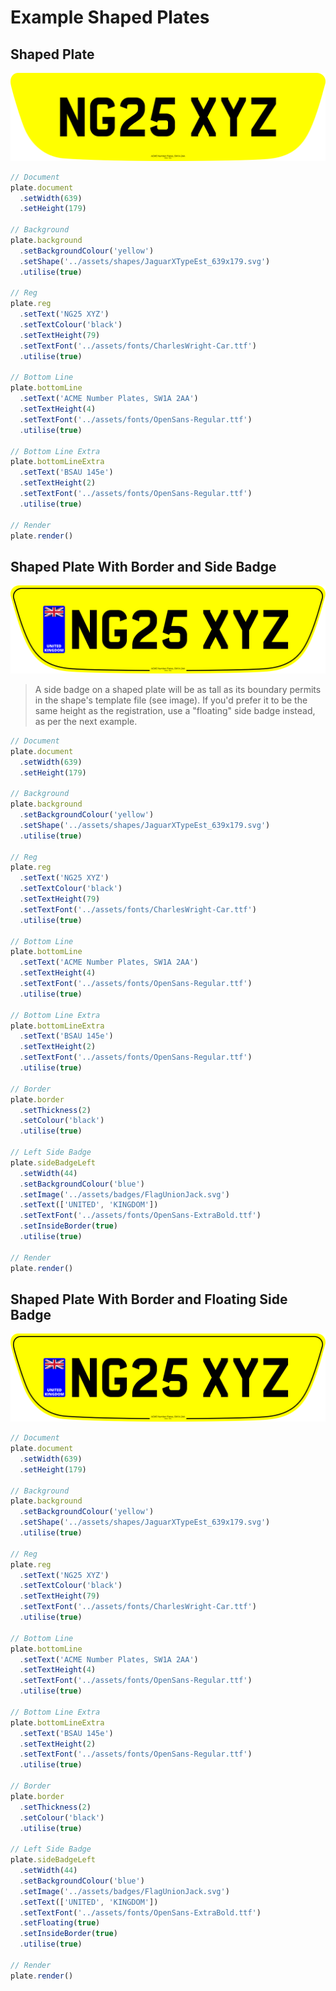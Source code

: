 # Example Shaped Plates

## Shaped Plate

![Shaped plate preview](images/shaped.svg)

```javascript
// Document
plate.document
  .setWidth(639)
  .setHeight(179)

// Background
plate.background
  .setBackgroundColour('yellow')
  .setShape('../assets/shapes/JaguarXTypeEst_639x179.svg')
  .utilise(true)

// Reg
plate.reg
  .setText('NG25 XYZ')
  .setTextColour('black')
  .setTextHeight(79)
  .setTextFont('../assets/fonts/CharlesWright-Car.ttf')
  .utilise(true)

// Bottom Line
plate.bottomLine
  .setText('ACME Number Plates, SW1A 2AA')
  .setTextHeight(4)
  .setTextFont('../assets/fonts/OpenSans-Regular.ttf')
  .utilise(true)

// Bottom Line Extra
plate.bottomLineExtra
  .setText('BSAU 145e')
  .setTextHeight(2)
  .setTextFont('../assets/fonts/OpenSans-Regular.ttf')
  .utilise(true)

// Render
plate.render()
```

## Shaped Plate With Border and Side Badge

![Shaped plate preview](images/shaped-with-border-and-side-badge.svg)

> A side badge on a shaped plate will be as tall as its boundary permits in the shape's template file (see image). If you'd prefer it to be the same height as the registration, use a "floating" side badge instead, as per the next example.

```javascript
// Document
plate.document
  .setWidth(639)
  .setHeight(179)

// Background
plate.background
  .setBackgroundColour('yellow')
  .setShape('../assets/shapes/JaguarXTypeEst_639x179.svg')
  .utilise(true)

// Reg
plate.reg
  .setText('NG25 XYZ')
  .setTextColour('black')
  .setTextHeight(79)
  .setTextFont('../assets/fonts/CharlesWright-Car.ttf')
  .utilise(true)

// Bottom Line
plate.bottomLine
  .setText('ACME Number Plates, SW1A 2AA')
  .setTextHeight(4)
  .setTextFont('../assets/fonts/OpenSans-Regular.ttf')
  .utilise(true)

// Bottom Line Extra
plate.bottomLineExtra
  .setText('BSAU 145e')
  .setTextHeight(2)
  .setTextFont('../assets/fonts/OpenSans-Regular.ttf')
  .utilise(true)

// Border
plate.border
  .setThickness(2)
  .setColour('black')
  .utilise(true)

// Left Side Badge
plate.sideBadgeLeft
  .setWidth(44)
  .setBackgroundColour('blue')
  .setImage('../assets/badges/FlagUnionJack.svg')
  .setText(['UNITED', 'KINGDOM'])
  .setTextFont('../assets/fonts/OpenSans-ExtraBold.ttf')
  .setInsideBorder(true)
  .utilise(true)

// Render
plate.render()
```

## Shaped Plate With Border and Floating Side Badge

![Shaped plate preview](images/shaped-with-border-and-floating-side-badge.svg)

```javascript
// Document
plate.document
  .setWidth(639)
  .setHeight(179)

// Background
plate.background
  .setBackgroundColour('yellow')
  .setShape('../assets/shapes/JaguarXTypeEst_639x179.svg')
  .utilise(true)

// Reg
plate.reg
  .setText('NG25 XYZ')
  .setTextColour('black')
  .setTextHeight(79)
  .setTextFont('../assets/fonts/CharlesWright-Car.ttf')
  .utilise(true)

// Bottom Line
plate.bottomLine
  .setText('ACME Number Plates, SW1A 2AA')
  .setTextHeight(4)
  .setTextFont('../assets/fonts/OpenSans-Regular.ttf')
  .utilise(true)

// Bottom Line Extra
plate.bottomLineExtra
  .setText('BSAU 145e')
  .setTextHeight(2)
  .setTextFont('../assets/fonts/OpenSans-Regular.ttf')
  .utilise(true)

// Border
plate.border
  .setThickness(2)
  .setColour('black')
  .utilise(true)

// Left Side Badge
plate.sideBadgeLeft
  .setWidth(44)
  .setBackgroundColour('blue')
  .setImage('../assets/badges/FlagUnionJack.svg')
  .setText(['UNITED', 'KINGDOM'])
  .setTextFont('../assets/fonts/OpenSans-ExtraBold.ttf')
  .setFloating(true)
  .setInsideBorder(true)
  .utilise(true)

// Render
plate.render()
```
